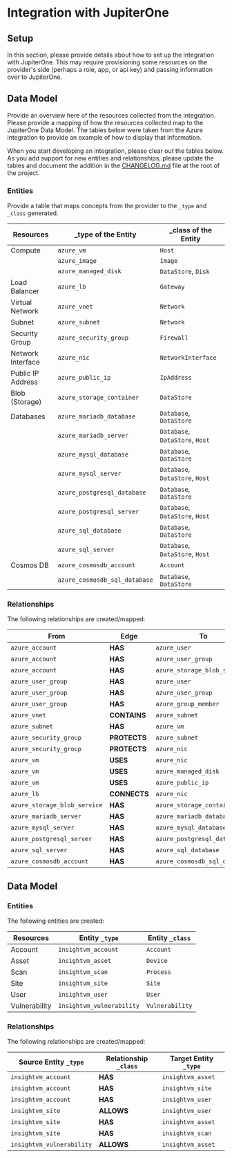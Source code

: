 # Integration with JupiterOne

## Setup

In this section, please provide details about how to set up the integration with
JupiterOne. This may require provisioning some resources on the provider's side
(perhaps a role, app, or api key) and passing information over to JupiterOne.

## Data Model

Provide an overview here of the resources collected from the integration. Please
provide a mapping of how the resources collected map to the JupiterOne Data
Model. The tables below were taken from the Azure integration to provide an
example of how to display that information.

When you start developing an integration, please clear out the tables below. As
you add support for new entities and relationships, please update the tables and
document the addition in the [CHANGELOG.md](../CHANGELOG.md) file at the root of
the project.

### Entities

Provide a table that maps concepts from the provider to the `_type` and `_class`
generated.

| Resources         | \_type of the Entity          | \_class of the Entity           |
| ----------------- | ----------------------------- | ------------------------------- |
| Compute           | `azure_vm`                    | `Host`                          |
|                   | `azure_image`                 | `Image`                         |
|                   | `azure_managed_disk`          | `DataStore`, `Disk`             |
| Load Balancer     | `azure_lb`                    | `Gateway`                       |
| Virtual Network   | `azure_vnet`                  | `Network`                       |
| Subnet            | `azure_subnet`                | `Network`                       |
| Security Group    | `azure_security_group`        | `Firewall`                      |
| Network Interface | `azure_nic`                   | `NetworkInterface`              |
| Public IP Address | `azure_public_ip`             | `IpAddress`                     |
| Blob (Storage)    | `azure_storage_container`     | `DataStore`                     |
| Databases         | `azure_mariadb_database`      | `Database`, `DataStore`         |
|                   | `azure_mariadb_server`        | `Database`, `DataStore`, `Host` |
|                   | `azure_mysql_database`        | `Database`, `DataStore`         |
|                   | `azure_mysql_server`          | `Database`, `DataStore`, `Host` |
|                   | `azure_postgresql_database`   | `Database`, `DataStore`         |
|                   | `azure_postgresql_server`     | `Database`, `DataStore`, `Host` |
|                   | `azure_sql_database`          | `Database`, `DataStore`         |
|                   | `azure_sql_server`            | `Database`, `DataStore`, `Host` |
| Cosmos DB         | `azure_cosmosdb_account`      | `Account`                       |
|                   | `azure_cosmosdb_sql_database` | `Database`, `DataStore`         |

### Relationships

The following relationships are created/mapped:

| From                         | Edge         | To                            |
| ---------------------------- | ------------ | ----------------------------- |
| `azure_account`              | **HAS**      | `azure_user`                  |
| `azure_account`              | **HAS**      | `azure_user_group`            |
| `azure_account`              | **HAS**      | `azure_storage_blob_service`  |
| `azure_user_group`           | **HAS**      | `azure_user`                  |
| `azure_user_group`           | **HAS**      | `azure_user_group`            |
| `azure_user_group`           | **HAS**      | `azure_group_member`          |
| `azure_vnet`                 | **CONTAINS** | `azure_subnet`                |
| `azure_subnet`               | **HAS**      | `azure_vm`                    |
| `azure_security_group`       | **PROTECTS** | `azure_subnet`                |
| `azure_security_group`       | **PROTECTS** | `azure_nic`                   |
| `azure_vm`                   | **USES**     | `azure_nic`                   |
| `azure_vm`                   | **USES**     | `azure_managed_disk`          |
| `azure_vm`                   | **USES**     | `azure_public_ip`             |
| `azure_lb`                   | **CONNECTS** | `azure_nic`                   |
| `azure_storage_blob_service` | **HAS**      | `azure_storage_container`     |
| `azure_mariadb_server`       | **HAS**      | `azure_mariadb_database`      |
| `azure_mysql_server`         | **HAS**      | `azure_mysql_database`        |
| `azure_postgresql_server`    | **HAS**      | `azure_postgresql_database`   |
| `azure_sql_server`           | **HAS**      | `azure_sql_database`          |
| `azure_cosmosdb_account`     | **HAS**      | `azure_cosmosdb_sql_database` |

<!-- {J1_DOCUMENTATION_MARKER_START} -->
<!--
********************************************************************************
NOTE: ALL OF THE FOLLOWING DOCUMENTATION IS GENERATED USING THE
"j1-integration document" COMMAND. DO NOT EDIT BY HAND! PLEASE SEE THE DEVELOPER
DOCUMENTATION FOR USAGE INFORMATION:

https://github.com/JupiterOne/sdk/blob/master/docs/integrations/development.md
********************************************************************************
-->

## Data Model

### Entities

The following entities are created:

| Resources     | Entity `_type`            | Entity `_class` |
| ------------- | ------------------------- | --------------- |
| Account       | `insightvm_account`       | `Account`       |
| Asset         | `insightvm_asset`         | `Device`        |
| Scan          | `insightvm_scan`          | `Process`       |
| Site          | `insightvm_site`          | `Site`          |
| User          | `insightvm_user`          | `User`          |
| Vulnerability | `insightvm_vulnerability` | `Vulnerability` |

### Relationships

The following relationships are created/mapped:

| Source Entity `_type`     | Relationship `_class` | Target Entity `_type` |
| ------------------------- | --------------------- | --------------------- |
| `insightvm_account`       | **HAS**               | `insightvm_asset`     |
| `insightvm_account`       | **HAS**               | `insightvm_site`      |
| `insightvm_account`       | **HAS**               | `insightvm_user`      |
| `insightvm_site`          | **ALLOWS**            | `insightvm_user`      |
| `insightvm_site`          | **HAS**               | `insightvm_asset`     |
| `insightvm_site`          | **HAS**               | `insightvm_scan`      |
| `insightvm_vulnerability` | **ALLOWS**            | `insightvm_asset`     |

<!--
********************************************************************************
END OF GENERATED DOCUMENTATION AFTER BELOW MARKER
********************************************************************************
-->
<!-- {J1_DOCUMENTATION_MARKER_END} -->
